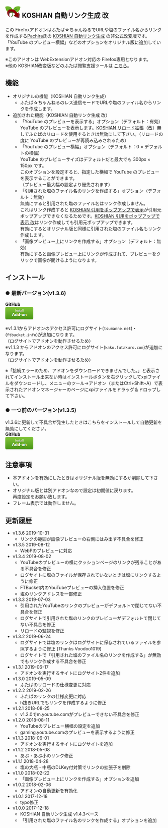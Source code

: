 ## <sub><img src="koshian_autolink_futaba/icons/icon-48.png"></sub> KOSHIAN 自動リンク生成 改
この Firefoxアドオンはふたば☆ちゃんねるでURLや塩のファイル名からリンクを作成する[Pachira](https://addons.mozilla.org/ja/firefox/user/anonymous-a0bba9187b568f98732d22d51c5955a6/)氏の [KOSHIAN 自動リンク生成](https://addons.mozilla.org/ja/firefox/addon/koshian-autolink-futaba/) の非公式改変版です。  
「YouTube のプレビュー横幅」などのオプションをオリジナル版に追加しています。  

※このアドオンは WebExtensionアドオン対応の Firefox専用となります。  
※他の KOSHIAN改変版などのふたば閲覧支援ツールは [こちら](https://github.com/akoya-tomo/futaba_auto_reloader_K/wiki/)。

## 機能
* オリジナルの機能（KOSHIAN 自動リンク生成）
  - ふたば☆ちゃんねるのレス送信モードでURLや塩のファイル名からリンクを作成します。
* 追加された機能（KOSHIAN 自動リンク生成 改）
  - 「YouTube のプレビューを表示する」オプション（デフォルト：有効）  
    YouTube のプレビューを表示します。[KOSHIAN リロード拡張](https://addons.mozilla.org/ja/firefox/addon/koshian-reload-futaba/)（[改](https://github.com/akoya-tomo/koshian_reload_futaba_kai)）無しでふたばのリロードを使用するときは無効にして下さい。（リロードの度に YouTube のプレビューが再読み込みされるため）  
  - 「YouTube のプレビュー横幅」オプション（デフォルト：0 = デフォルトの横幅）  
    YouTube のプレビューサイズはデフォルトだと最大でも 300px × 150px です。  
    このオプションを設定すると、指定した横幅で YouTube のプレビューを表示することができます。  
    （プレビュー最大幅の設定より優先されます）  
  - 「引用された塩のファイル名のリンクを作成する」オプション（デフォルト：無効）  
    無効にすると引用された塩のファイル名はリンク作成しません。  
    これはリンク作成すると [KOSHIAN 引用をポップアップで表示](https://addons.mozilla.org/ja/firefox/addon/koshian-popup-quote/)が引用元ポップアップできなくなるためです。[KOSHIAN 引用をポップアップで表示 改](https://github.com/akoya-tomo/koshian_autolink_futaba_kai/)はリンク作成しても引用元ポップアップできます。  
    有効にするとオリジナル版と同様に引用された塩のファイル名もリンク作成します。  
  - 「画像プレビュー上にリンクを作成する」オプション（デフォルト：無効）  
    有効にすると画像プレビュー上にリンクが作成されて、プレビューをクリックで画像が開けるようになります。  

## インストール
### **● 最新バージョン**(v1.3.6)
**GitHub**  
[![インストールボタン](images/install_button.png "クリックでアドオンをインストール")](https://github.com/akoya-tomo/koshian_autolink_futaba_kai/releases/download/v1.3.6/koshian_autolink_futaba_kai-1.3.6-fx.xpi)  

※v1.3.1からアドオンのアクセス許可にログサイト\(`tsumanne.net`\)・\(`ftbucket.info`\)が追加になります。  
  （ログサイトでアドオンを動作させるため）  
※v1.1.3 からアドオンのアクセス許可にログサイト\(`kako.futakuro.com`\)が追加になります。  
  （ログサイトでアドオンを動作させるため） 

※「接続エラーのため、アドオンをダウンロードできませんでした。」と表示されてインストール出来ない時はインストールボタンを右クリックしてxpiファイルをダウンロードし、メニューのツール→アドオン（またはCtrl+Shift+A）で表示されたアドオンマネージャーのページにxpiファイルをドラッグ＆ドロップして下さい。  

### **● 一つ前のバージョン**(v1.3.5)
  v1.3.6に更新して不具合が発生したときはこちらをインストールして自動更新を無効にしてください。  
**GitHub**  
[![インストールボタン](images/install_button.png "クリックでアドオンをインストール")](https://github.com/akoya-tomo/koshian_autolink_futaba_kai/releases/download/v1.3.5/koshian_autolink_futaba_kai-1.3.5-fx.xpi)  

## 注意事項
* 本アドオンを有効にしたときはオリジナル版を無効にするか削除して下さい。  
* オリジナル版とは別アドオンなので設定は初期値に戻ります。  
  再度設定をお願い致します。  
* フレーム表示では動作しません。  

## 更新履歴
* v1.3.6 2019-10-31
  - リンクの範囲が画像プレビューの右側にはみ出す不具合を修正
* v1.3.5 2019-08-12
  - WebPのプレビューに対応
* v1.3.4 2019-08-02
  - YouTubeのプレビューの横にクッションページのリンクが残ることがある不具合を修正
  - ログサイトに塩のファイルが保存されていないときは塩にリンクするように修正
  - FTBucket内のYouTubeプレビューの挿入位置を修正
  - 塩のリンクアドレスを一部修正
* v1.3.3 2019-07-03
  - 引用されたYouTubeのリンクのプレビューがデフォルトで閉じてない不具合を修正
  - ログサイトで引用された塩のリンクのプレビューがデフォルトで閉じてない不具合を修正
  - リロードの監視を修正
* v1.3.2 2019-06-24
  - ログサイトでは塩のリンクはログサイトに保存されているファイルを参照するように修正 (Thanks Voodoo1019)
  - ログサイトで「引用された塩のファイル名のリンクを作成する」が無効でもリンク作成する不具合を修正
* v1.3.1 2019-06-17
  - アドオンを実行するサイトにログサイト2件を追加
* v1.3.0 2019-05-09
  - ふたばのリロードの仕様変更に対応
* v1.2.2 2019-02-26
  - ふたばのリンクの仕様変更に対応
  - h抜きURLでもリンクを作成するように修正
* v1.2.1 2018-08-25
  - v1.2.0でm.youtube.comがプレビューできない不具合を修正  
* v1.2.0 2018-08-11
  - YouTubeのプレビュー横幅の設定を追加  
  - gaming.youtube.comのプレビューを表示するように修正  
* v1.1.3 2018-06-01
  - アドオンを実行するサイトにログサイトを追加  
* v1.1.2 2018-05-08
  - あぷ・あぷ小のリンク修正
* v1.1.1 2018-04-28
  - 塩の大瓶・中瓶のDLKey付対策でリンクの拡張子を削除
* v1.1.0 2018-02-22
  - 「画像プレビュー上にリンクを作成する」オプションを追加
* v1.0.2 2018-02-06
  - アドオンの自動更新を有効化
* v1.0.1 2017-12-18
  - typo修正
* v1.0.0 2017-12-18
  - KOSHIAN 自動リンク生成 v1.4.3ベース
  - 「引用された塩のファイル名のリンクを作成する」オプションを追加
